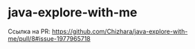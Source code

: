# java-explore-with-me
Ссылка на PR: https://github.com/Chizhara/java-explore-with-me/pull/8#issue-1977965718
